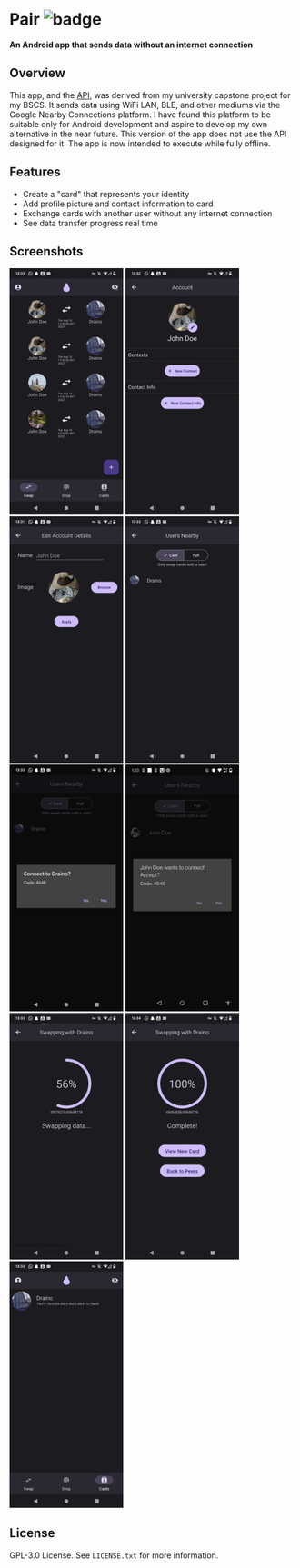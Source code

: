 # Pair ![badge](https://img.shields.io/badge/version-0.0.7-blue)
**An Android app that sends data without an internet connection**

## Overview
This app, and the [API](https://github.com/fitebone/pair-api), was derived from my university capstone project for my BSCS. It sends data using WiFi LAN, BLE, and other mediums via the Google Nearby Connections platform. I have found this platform to be suitable only for Android development and aspire to develop my own alternative in the near future. This version of the app does not use the API designed for it. The app is now intended to execute while fully offline.

## Features
- Create a "card" that represents your identity
- Add profile picture and contact information to card
- Exchange cards with another user without any internet connection
- See data transfer progress real time

## Screenshots
<img src="screenshots/feed.png" alt="Pair Feed" style="width:200px;"/> <img src="screenshots/account.png" alt="Account Image" style="width:200px;"/> <img src="screenshots/edit_account.png" alt="Edit Account Image" style="width:200px;"/> <img src="screenshots/peers.png" alt="Peers Image" style="width:200px;"/> <img src="screenshots/initiator.png" alt="Initiator Image" style="width:200px;"/> <img src="screenshots/receiver.jpg" alt="Receiver Image" style="width:200px;"/> <img src="screenshots/progress.png" alt="Progress Image" style="width:200px;"/> <img src="screenshots/complete.png" alt="Complete Image" style="width:200px;"/> <img src="screenshots/cards.png" alt="Cards Image" style="width:200px;"/> 

## License
GPL-3.0 License. See `LICENSE.txt` for more information.
